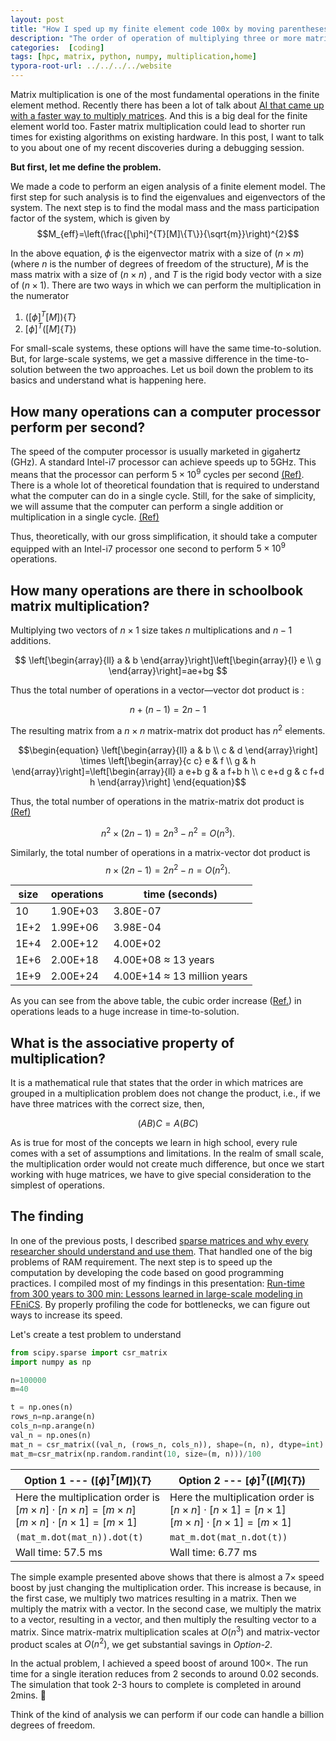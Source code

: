 ```yaml
---
layout: post
title: "How I sped up my finite element code 100x by moving parentheses."
description: "The order of operation of multiplying three or more matrices could significantly affect the run-time of the algorithm."
categories:  [coding]
tags: [hpc, matrix, python, numpy, multiplication,home]
typora-root-url: ../../../../website
---
```

Matrix multiplication is one of the most fundamental operations in the finite element method. Recently there has been a lot of talk about  [AI that came up with a faster way to multiply matrices](https://www.deepmind.com/blog/discovering-novel-algorithms-with-alphatensor). And this is a big deal for the finite element world too. Faster matrix multiplication could lead to shorter run times for existing algorithms on existing hardware. In this post, I want to talk to you about one of my recent discoveries during a debugging session.

**But first, let me define the problem.**

We made a code to perform an eigen analysis of a finite element model. The first step for such analysis is to find the eigenvalues and eigenvectors of the system. The next step is to find the modal mass and the mass participation factor of the system, which is given by
 $$M_{eff}=\left(\frac{[\phi]^{T}[M]\{T\}}{\sqrt{m}}\right)^{2}$$

In the above equation, $\phi$ is the eigenvector matrix with a size of $(n\times m)$ (where $n$ is the number of degrees of freedom of the structure), $M$ is the mass matrix with a size of $(n\times n)$ , and $T$ is the rigid body vector with a size of $(n\times 1)$. There are two ways in which we can perform the multiplication in the numerator

1. $([\phi]^{T}[M])\{T\}$
2. $[\phi]^{T}([M]\{T\})$

For small-scale systems, these options will have the same time-to-solution. But, for large-scale systems, we get a massive difference in the time-to-solution between the two approaches. Let us boil down the problem to its basics and understand what is happening here.

## How many operations can a computer processor perform per second?

The speed of the computer processor is usually marketed in gigahertz (GHz). A standard Intel-i7 processor can achieve speeds up to 5GHz. This means that the processor can perform $5 \times 10^9$ cycles per second [(Ref)](https://stackoverflow.com/questions/43651954/what-is-a-clock-cycle-and-clock-speed). There is a whole lot of theoretical foundation that is required to understand what the computer can do in a single cycle. Still, for the sake of simplicity, we will assume that the computer can perform a single addition or multiplication in a single cycle. [(Ref)](https://qr.ae/pvQsE4)

Thus, theoretically, with our gross simplification, it should take a computer equipped with an  Intel-i7 processor one second to perform $5 \times 10^9$ operations. 

## How many operations are there in schoolbook matrix multiplication?
Multiplying two vectors of $n\times 1$ size takes  $n$ multiplications and $n-1$ additions.

$$
\left[\begin{array}{ll}
a & b 
\end{array}\right]\left[\begin{array}{l}
e \\
g 
\end{array}\right]=ae+bg
$$

Thus the total number of operations in a vector—vector dot product is : 

$$n+(n-1) = 2n-1$$

The resulting matrix from a $n \times n$ matrix-matrix dot product has $n^2$ elements. 

$$\begin{equation}
\left[\begin{array}{ll}
a & b \\
c & d
\end{array}\right] \times \left[\begin{array}{c c}
e & f \\
g & h
\end{array}\right]=\left[\begin{array}{ll}
a e+b g & a f+b h \\
c e+d g & c f+d h
\end{array}\right]
\end{equation}$$ 

Thus, the total number of operations in the matrix-matrix dot product is [(Ref)](https://math.stackexchange.com/questions/484661/calculating-the-number-of-operations-in-matrix-multiplication#:~:text=Thus%20the%20total%20number%20of,%3DO(n3).)

$$n^2 \times (2n-1) = 2n^3-n^2 = O(n^3).$$

Similarly, the total number of operations in a matrix-vector dot product is
$$n \times (2n-1) = 2n^2-n = O(n^2).$$

| size     | operations | time (seconds) |
| -------- | ---------- | -------------- |
| 10 | 1.90E+03  | 3.80E-07       |
| 1E+2  | 1.99E+06   | 3.98E-04       |
| 1E+4 | 2.00E+12   | 4.00E+02       |
| 1E+6 | 2.00E+18   | 4.00E+08 $\approx$ 13 years      |
| 1E+9 | 2.00E+24   | 4.00E+14 $\approx$ 13 million years |

As you can see from the above table, the cubic order increase ([Ref.](https://www.freecodecamp.org/news/big-o-notation-why-it-matters-and-why-it-doesnt-1674cfa8a23c/)) in operations leads to a huge increase in time-to-solution.  


## What is the associative property of multiplication?

It is a mathematical rule that states that the order in which matrices are grouped in a multiplication problem does not change the product, i.e., if we have three matrices with the correct size, then,

$$(AB)C=A(BC)$$

As is true for most of the concepts we learn in high school, every rule comes with a set of assumptions and limitations. In the realm of small scale, the multiplication order would not create much difference, but once we start working with huge matrices, we have to give special consideration to the simplest of operations.

## The finding
In one of the previous posts, I described [sparse matrices and why every researcher should understand and use them](https://abhigupta.io/2022/01/31/please-use-sparse-matrices.html). That handled one of the big problems of RAM requirement. The next step is to speed up the computation by developing the code based on good programming practices. I compiled most of my findings in this presentation: [Run-time from 300 years to 300 min: Lessons learned in large-scale modeling in FEniCS](https://www.researchgate.net/publication/352643174_Run-time_from_300_years_to_300_min_Lessons_learned_in_large-scale_modeling_in_FEniCS). By properly profiling the code for bottlenecks, we can figure out ways to increase its speed.

Let's create a test problem to understand

```python
from scipy.sparse import csr_matrix
import numpy as np

n=100000
m=40

t = np.ones(n)
rows_n=np.arange(n)
cols_n=np.arange(n)
val_n = np.ones(n)
mat_n = csr_matrix((val_n, (rows_n, cols_n)), shape=(n, n), dtype=int)
mat_m=csr_matrix(np.random.randint(10, size=(m, n)))/100
```

| Option 1 --- $([\phi]^{T}[M])\{T\}$ | Option 2 --- $[\phi]^{T}([M]\{T\})$ |
| -------- | -------- |
|Here the multiplication order is<br> $[m \times n]\cdot[n\times n] = [m\times n]$<br>$[m \times n]\cdot[n\times 1] = [m\times 1]$          |     Here the multiplication order is<br> $[n \times n]\cdot[n\times1] = [n\times 1]$<br>$[m \times n]\cdot[n\times1] = [m\times 1]$     |
|`(mat_m.dot(mat_n)).dot(t)` | `mat_m.dot(mat_n.dot(t))`|
|Wall time: 57.5 ms | Wall time: 6.77 ms |

The simple example presented above shows that there is almost a $7\times$ speed boost by just changing the multiplication order. This increase is because, in the first case, we multiply two matrices resulting in a matrix. Then we multiply the matrix with a vector. In the second case, we multiply the matrix to a vector, resulting in a vector, and then multiply the resulting vector to a matrix. Since matrix-matrix multiplication scales at $O(n^3)$ and matrix-vector product scales at $O(n^2)$, we get substantial savings in _Option-2_.

In the actual problem, I achieved a speed boost of around $100\times$. The run time for a single iteration reduces from 2 seconds to around 0.02 seconds. The simulation that took 2-3 hours to complete is completed in around 2mins. 🥳

Think of the kind of analysis we can perform if our code can handle a billion degrees of freedom.
